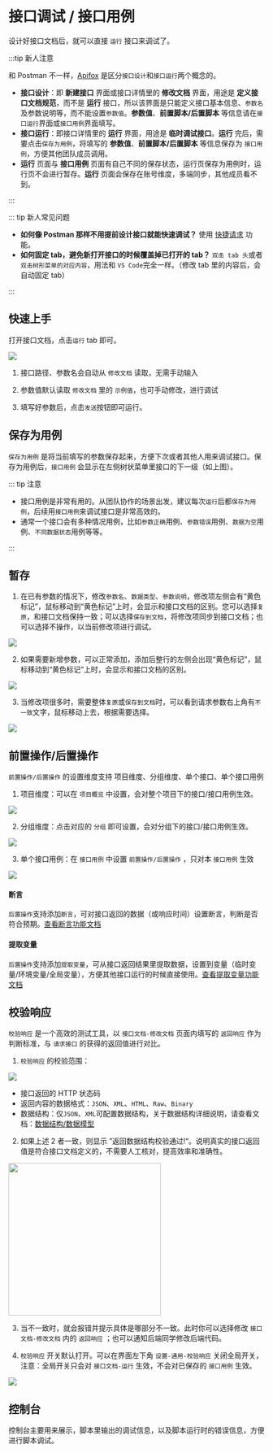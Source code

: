 # 接口调试 / 接口用例

设计好接口文档后，就可以直接 `运行` 接口来调试了。

:::tip 新人注意

和 Postman 不一样，[Apifox](https://www.apifox.cn/) 是区分`接口设计`和`接口运行`两个概念的。

- **接口设计**：即 **新建接口** 界面或接口详情里的 **修改文档** 界面，用途是 **定义接口文档规范**，而不是 **运行** 接口，所以该界面是只能定义接口基本信息、`参数名`及参数说明等，而不能设置`参数值`。**参数值**、**前置脚本/后置脚本** 等信息请在`接口运行`界面或`接口用例`界面填写。
- **接口运行**：即接口详情里的 **运行** 界面，用途是 **临时调试接口**。**运行** 完后，需要点击`保存为用例`，将填写的 **参数值**、**前置脚本/后置脚本** 等信息保存为 `接口用例`，方便其他团队成员调用。
- **运行** 页面与 **接口用例** 页面有自己不同的保存状态，运行页保存为用例时，运行页不会进行暂存。**运行** 页面会保存在账号维度，多端同步，其他成员看不到。

:::

::: tip 新人常见问题

- **如何像 Postman 那样不用提前设计接口就能快速调试？** 使用 [快捷请求](./quick-debugging) 功能。
- **如何固定 tab，避免新打开接口的时候覆盖掉已打开的 tab？** `双击 tab 头`或者`双击树形菜单的对应内容`，用法和 `VS Code`完全一样。（修改 tab 里的内容后，会自动固定 tab）

:::

## 快速上手

打开接口文档，点击`运行` tab 即可。

<img src="../assets/img/api-manage/api-detail-3.png" />

1.  接口路径、参数名会自动从 `修改文档` 读取，无需手动输入

2.  参数值默认读取 `修改文档` 里的 `示例值`，也可手动修改，进行调试

3.  填写好参数后，点击`发送`按钮即可运行。

## 保存为用例

`保存为用例` 是将当前填写的参数保存起来，方便下次或者其他人用来调试接口。保存为用例后，`接口用例` 会显示在左侧树状菜单里接口的下一级（如上图）。

::: tip 注意

- 接口用例是非常有用的。从团队协作的场景出发，建议每次`运行`后都`保存为用例`，后续用`接口用例`来调试接口是非常高效的。
- 通常一个接口会有多种情况用例，比如`参数正确`用例、`参数错误`用例、`数据为空`用例、`不同数据状态`用例等等。

:::

## 暂存

1. 在已有参数的情况下，修改`参数名`、`数据类型`、`参数说明`，修改项左侧会有“黄色标记”，鼠标移动到“黄色标记”上时，会显示和接口文档的区别。您可以选择`复原`，和接口文档保持一致；可以选择`保存到文档`，将修改项同步到接口文档；也可以选择不操作，以当前修改项进行调试。

<img src="../assets/img/api-manage/stash-1.png" />

2. 如果需要新增参数，可以正常添加，添加后整行的左侧会出现“黄色标记”，鼠标移动到“黄色标记”上时，会显示和接口文档的区别。

<img src="../assets/img/api-manage/stash-2.png" />

3. 当修改项很多时，需要整体`复原`或`保存到文档`时，可以看到请求参数右上角有`不一致`文字，鼠标移动上去，根据需要选择。

<img src="../assets/img/api-manage/stash-3.png" />

## 前置操作/后置操作

`前置操作/后置操作` 的设置维度支持 项目维度、分组维度、单个接口、单个接口用例

1. 项目维度：可以在 `项目概览` 中设置，会对整个项目下的接口/接口用例生效。

<img src="../assets/img/api-manage/pre-processors-1.png" />

2. 分组维度：点击对应的 `分组` 即可设置，会对分组下的接口/接口用例生效。

<img src="../assets/img/api-manage/pre-processors-2.png" />

3. 单个接口用例：在 `接口用例` 中设置 `前置操作/后置操作` ，只对本 `接口用例` 生效

<img src="../assets/img/api-manage/pre-processors-4.png" />

#### 断言

`后置操作`支持添加`断言`，可对接口返回的数据（或响应时间）设置断言，判断是否符合预期。[查看断言功能文档](/processor/assertion/)

#### 提取变量

`后置操作`支持添加`提取变量`，可从接口返回结果里提取数据，设置到变量（临时变量/环境变量/全局变量），方便其他接口运行的时候直接使用。[查看提取变量功能文档](/processor/extractor/)

## 校验响应

`校验响应` 是一个高效的测试工具，以 `接口文档-修改文档` 页面内填写的 `返回响应` 作为判断标准，与 `请求接口` 的获得的返回值进行对比。

1. `校验响应` 的校验范围：

<img src="../assets/img/api-manage/api-detail-response-1.png" />

- 接口返回的 HTTP 状态码
- 返回内容的数据格式：`JSON`、`XML`、`HTML`、`Raw`、`Binary`
- 数据结构：仅`JSON`、`XML`可配置数据结构，关于数据结构详细说明，请查看文档：[数据结构/数据模型](./schemas)

2. 如果上述 2 者一致，则显示 ”返回数据结构校验通过!“。说明真实的接口返回值是符合接口文档定义的，不需要人工核对，提高效率和准确性。

<img src="../assets/img/api-manage/api-detail-response-3.png" width="300px"/>

3. 当不一致时，就会报错并提示具体是哪部分不一致。此时你可以选择修改 `接口文档-修改文档` 内的 `返回响应` ；也可以通知后端同学修改后端代码。

4. `校验响应` 开关默认打开。可以在界面左下角 `设置-通用-校验响应` 关闭全局开关，注意：全局开关只会对 `接口文档-运行` 生效，不会对已保存的 `接口用例` 生效。

<img src="../assets/img/api-manage/api-detail-response-4.png" />

## 控制台

控制台主要用来展示，脚本里输出的调试信息，以及脚本运行时的错误信息，方便进行脚本调试。
